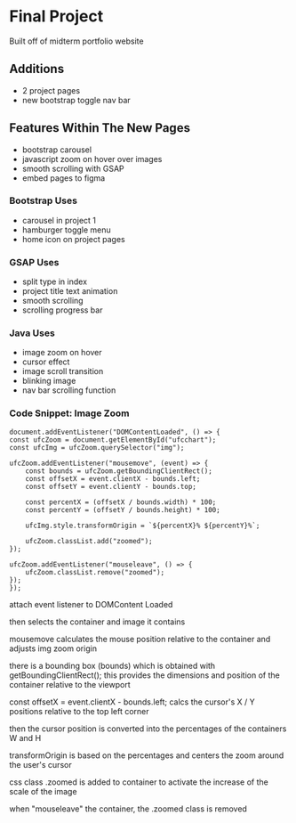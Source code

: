 # Final Project

Built off of midterm portfolio website

## Additions
- 2 project pages
- new bootstrap toggle nav bar

## Features Within The New Pages
- bootstrap carousel
- javascript zoom on hover over images
- smooth scrolling with GSAP
- embed pages to figma

### Bootstrap Uses
- carousel in project 1
- hamburger toggle menu
- home icon on project pages

### GSAP Uses
- split type in index
- project title text animation
- smooth scrolling
- scrolling progress bar

### Java Uses
- image zoom on hover
- cursor effect
- image scroll transition
- blinking image
- nav bar scrolling function

### Code Snippet: Image Zoom

    document.addEventListener("DOMContentLoaded", () => {
    const ufcZoom = document.getElementById("ufcchart");
    const ufcImg = ufcZoom.querySelector("img");

    ufcZoom.addEventListener("mousemove", (event) => {
        const bounds = ufcZoom.getBoundingClientRect();
        const offsetX = event.clientX - bounds.left;
        const offsetY = event.clientY - bounds.top;

        const percentX = (offsetX / bounds.width) * 100;
        const percentY = (offsetY / bounds.height) * 100;

        ufcImg.style.transformOrigin = `${percentX}% ${percentY}%`;
        
        ufcZoom.classList.add("zoomed");
    });

    ufcZoom.addEventListener("mouseleave", () => {
        ufcZoom.classList.remove("zoomed");
    });
    });

attach event listener to DOMContent Loaded

then selects the container and image it contains

mousemove calculates the mouse position relative to the container and adjusts img zoom origin

there is a bounding box (bounds) which is obtained with getBoundingClientRect(); this provides the dimensions and position of the container relative to the viewport

const offsetX  = event.clientX - bounds.left; calcs the cursor's X / Y positions relative to the top left corner

then the cursor position is converted into the percentages of the containers W and H 

transformOrigin is based on the percentages and centers the zoom around the user's cursor

css class .zoomed is added to container to activate the increase of the scale of the image

when "mouseleave" the container, the .zoomed class is removed